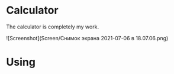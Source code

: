 # Calculator

The calculator is completely my work. 


![Screenshot](Screen/Снимок экрана 2021-07-06 в 18.07.06.png)


# Using
